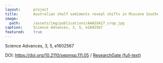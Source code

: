 ```yaml
---
layout:      project
title:       Australian shelf sediments reveal shifts in Miocene Southern Hemisphere westerlies
image:
  path:      /assets/img/publications/AAASSA17_crop.jpg
caption:     Science Advances, 3, 5, e1602567
featured:    true
---
```


Science Advances, 3, 5, e1602567

DOI: <a href="https://www.doi.org/10.1126/sciadv.1602567" target="_blank">https://doi.org/10.2110/sepmsp.111.05</a> / <a href="https://www.researchgate.net/publication/316857377_Australian_shelf_sediments_reveal_shifts_in_Miocene_Southern_Hemisphere_westerlies" target="_blank">ResearchGate (full-text)</a>